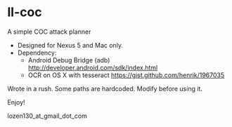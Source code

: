 ll-coc
======

A simple COC attack planner

- Designed for Nexus 5 and Mac only.
- Dependency: 
  * Android Debug Bridge (adb) http://developer.android.com/sdk/index.html
  * OCR on OS X with tesseract https://gist.github.com/henrik/1967035


Wrote in a rush. Some paths are hardcoded. Modify before using it.

Enjoy!

lozen130_at_gmail_dot_com
